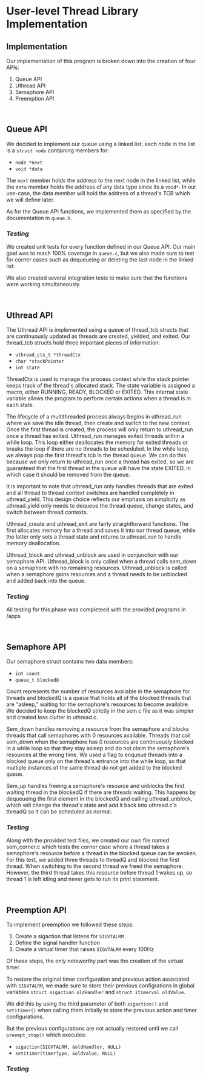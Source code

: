 # **User-level Thread Library Implementation**

## **Implementation**
Our implementation of this program is broken down into the creation of four 
APIs:

1. Queue API
2. Uthread API
3. Semaphore API
4. Preemption API

<br>

## **Queue API**
We decided to implement our queue using a linked list, each node in the list is
a `struct node` containing members for:

* `node *next`
* `void *data`

The `next` member holds the address to the next node in the linked list, while
the `data` member holds the address of any data type since its a `void*`. In
our use-case, the data member will hold the address of a thread's TCB which we
will define later.

As for the Queue API functions, we implemented them as specified by the
documentation in `queue.h`.

### *Testing*
We created unit tests for every function defined in our Queue API. Our main
goal was to reach 100% coverage in `queue.c`, but we also made sure to test for
corner cases such as dequeueing or deleting the last node in the linked list.

We also created several integration tests to make sure that the functions were
working simultaneously.

<br>

## **Uthread API**

The Uthread API is implemented using a queue of thread_tcb structs that are
continuously updated as threads are created, yielded, and exited. Our
thread_tcb structs hold three important pieces of information:

* `uthread_ctx_t *threadCtx`
* `char *stackPointer`
* `int state`

ThreadCtx is used to manage the process context while the stack pointer keeps
track of the thread's allocated stack. The state variable is assigned a macro,
either RUNNING, READY, BLOCKED or EXITED. This internal state variable allows
the program to perform certain actions when a thread is in each state.

The lifecycle of a multithreaded process always begins in uthread_run where we
save the idle thread, then create and switch to the new context. Once the first
thread is created, the process will only return to uthread_run once a thread
has exited. Uthread_run manages exited threads within a while loop. This loop
either deallocates the memory for exited threads or breaks the loop if there
are no threads to be scheduled. In the while loop, we always pop the first
thread's tcb in the thread queue. We can do this because we only return to
uthread_run once a thread has exited, so we are guaranteed that the first
thread in the queue will have the state EXITED, in which case it should be
removed from the queue.

It is important to note that uthread_run only handles threads that are exited
and all thread to thread context switches are handled completely in
uthread_yield. This design choice reflects our emphasis on simplicity as 
uthread_yield only needs to dequeue the thread queue, change states, and switch
between thread contexts.

Uthread_create and uthread_exit are fairly straightforward functions. The first
allocates memory for a thread and saves it into our thread queue, while the
latter only sets a thread state and returns to uthread_run to handle memory
deallocation.

Uthread_block and uthread_unblock are used in conjunction with our semaphore 
API. Uthread_block is only called when a thread calls sem_down on a semaphore 
with no remaining resources. Uthread_unblock is called when a semaphore gains 
resources and a thread needs to be unblocked and added back into the queue.


### *Testing*
All testing for this phase was completeed with the provided programs in /apps


<br>


## **Semaphore API**
Our semaphore struct contains two data members:

* `int count`
* `queue_t blockedQ`

Count represents the number of resources available in the semaphore for threads
and blockedQ is a queue that holds all of the blocked threads that are
"asleep," waiting for the semaphore's resources to become available. We decided
to keep the blockedQ strictly in the sem.c file as it was simpler and created
less clutter in uthread.c.

Sem_down handles removing a resource from the semaphore and blocks threads that
call semaphores with 0 resources available. Threads that call sem_down when the
semaphore has 0 resources are continuously blocked in a while loop so that they
stay asleep and do not claim the semaphore's resources at the wrong time. We
used a flag to enqueue threads into a blocked queue only on the thread's
entrance into the while loop, so that multiple instances of the same thread do
not get added to the blocked queue.

Sem_up handles freeing a semaphore's resource and unblocks the first
waiting thread in the blockedQ if there are threads waiting. This happens by 
dequeueing the first element in the blockedQ and calling uthread_unblock, which 
will change the thread's state and add it back into uthread.c's threadQ so it
can be scheduled as normal.

### *Testing*
Along with the provided test files, we created our own file named sem_corner.c 
which tests the corner case where a thread takes a semaphore's resource before
a thread in the blocked queue can be awoken. For this test, we added three 
threads to threadQ and blocked the first thread. When switching to the second 
thread we freed the semaphore. However, the third thread takes this resource 
before thread 1 wakes up, so thread 1 is left idling and never gets to run its 
print statement.


<br>


## **Preemption API**
To implement preemption we followed these steps:

1. Create a sigaction that listens for `SIGVTALRM`
2. Define the signal handler function
3. Create a virtual timer that raises `SIGVTALRM` every 100Hz

Of these steps, the only noteworthy part was the creation of the virtual timer. 

To restore the original timer configuration and previous action associated with
`SIGVTALRM`, we made sure to store their previous configrations in global
variables `struct sigaction oldHandler` and `struct itimerval oldValue`.

 We did this by using the third parameter of both `sigaction()` and
 `setitimer()` when calling them initially to store the previous action and
 timer configurations. 

But the previous configurations are not actually restored until we call
`preempt_stop()` which executes:

* `sigaction(SIGVTALRM, &oldHandler, NULL)`
* `setitimer(timerType, &oldValue, NULL)`


### *Testing*


<br>
